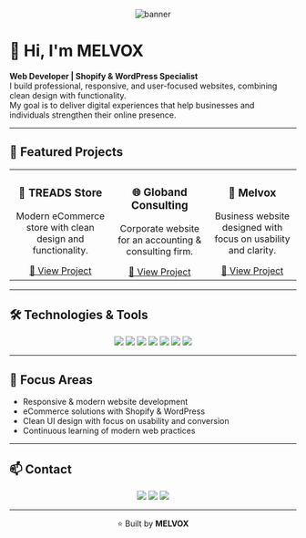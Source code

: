 <!-- Banner -->
<p align="center">
  <img src="https://capsule-render.vercel.app/api?type=waving&color=0:00C9A7,100:4C67ED&height=200&section=header&text=MELVOX%20🚀&fontSize=40&fontColor=ffffff&animation=fadeIn&fontAlignY=35" alt="banner"/>
</p>

# 👋 Hi, I'm MELVOX

**Web Developer | Shopify & WordPress Specialist**  
I build professional, responsive, and user-focused websites, combining clean design with functionality.  
My goal is to deliver digital experiences that help businesses and individuals strengthen their online presence.  

---

## 📂 Featured Projects

<table align="center">
  <tr>
    <td align="center">
      <h3>🛒 TREADS Store</h3>
      <p>Modern eCommerce store with clean design and functionality.</p>
      <a href="https://nandosamuel-code.github.io/portfolio/TREADS/" target="_blank">🔗 View Project</a>
    </td>
    <td align="center">
      <h3>🌐 Globand Consulting</h3>
      <p>Corporate website for an accounting & consulting firm.</p>
      <a href="https://nandosamuel-code.github.io/portfolio/GLOBANDNPM2/" target="_blank">🔗 View Project</a>
    </td>
    <td align="center">
      <h3>💼 Melvox</h3>
      <p>Business website designed with focus on usability and clarity.</p>
      <a href="https://nandosamuel-code.github.io/portfolio/MELVOXNPM/" target="_blank">🔗 View Project</a>
    </td>
  </tr>
</table>

---

## 🛠️ Technologies & Tools

<p align="center">
  <img src="https://img.shields.io/badge/HTML5-E34F26?style=for-the-badge&logo=html5&logoColor=white"/>
  <img src="https://img.shields.io/badge/CSS3-1572B6?style=for-the-badge&logo=css3&logoColor=white"/>
  <img src="https://img.shields.io/badge/JavaScript-F7DF1E?style=for-the-badge&logo=javascript&logoColor=black"/>
  <img src="https://img.shields.io/badge/Shopify-96BF48?style=for-the-badge&logo=shopify&logoColor=white"/>
  <img src="https://img.shields.io/badge/WordPress-21759B?style=for-the-badge&logo=wordpress&logoColor=white"/>
  <img src="https://img.shields.io/badge/Figma-F24E1E?style=for-the-badge&logo=figma&logoColor=white"/>
  <img src="https://img.shields.io/badge/GitHub-181717?style=for-the-badge&logo=github&logoColor=white"/>
</p>

---

## 🎯 Focus Areas

- Responsive & modern website development  
- eCommerce solutions with Shopify & WordPress  
- Clean UI design with focus on usability and conversion  
- Continuous learning of modern web practices  

---

## 📫 Contact

<p align="center">
  <a href="mailto:melvox123@gmail.com"><img src="https://img.shields.io/badge/-Email-red?style=flat-square&logo=gmail&logoColor=white"/></a>
  <a href="https://github.com/nandoSamuel-code"><img src="https://img.shields.io/badge/-GitHub-black?style=flat-square&logo=github&logoColor=white"/></a>
  <a href="#"><img src="https://img.shields.io/badge/-LinkedIn-blue?style=flat-square&logo=linkedin&logoColor=white"/></a>
</p>

---

<p align="center">
  ⭐️ Built by <b>MELVOX</b>
</p>
